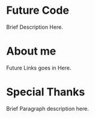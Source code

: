 # Future Code

Brief Description Here.


# About me 

Future Links goes in Here.

# Special Thanks 

Brief Paragraph description here.

